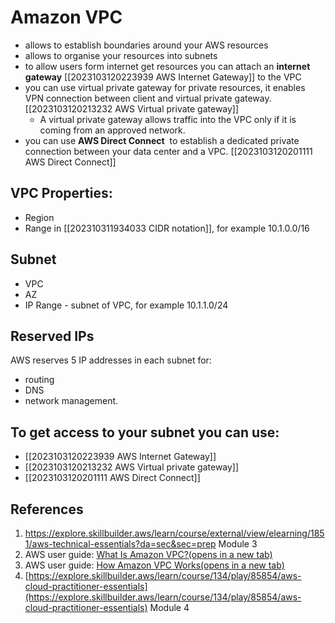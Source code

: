 # Amazon VPC
- allows to establish boundaries around your AWS resources
- allows to organise your resources into subnets
- to allow users form internet get resources you can attach an **internet gateway**  [[2023103120223939  AWS  Internet Gateway]] to the VPC
- you can use virtual private gateway for private resources, it enables VPN connection between client and  virtual private gateway. [[2023103120213232 AWS Virtual private gateway]]
	- A virtual private gateway allows traffic into the VPC only if it is coming from an approved network.
- you can use **AWS Direct Connect**  to establish a dedicated private connection between your data center and a VPC. [[2023103120201111  AWS Direct Connect]]
## VPC  Properties:
- Region
- Range in [[202310311934033 CIDR notation]], for example 10.1.0.0/16
## Subnet
- VPC
- AZ
- IP Range - subnet of VPC, for example 10.1.1.0/24
## Reserved IPs

AWS reserves 5 IP addresses in each subnet for:
- routing
- DNS
- network management.

## To get access to your subnet you can use:
- [[2023103120223939  AWS  Internet Gateway]]
- [[2023103120213232 AWS Virtual private gateway]]
- [[2023103120201111  AWS Direct Connect]]

## References
1.  https://explore.skillbuilder.aws/learn/course/external/view/elearning/1851/aws-technical-essentials?da=sec&sec=prep Module 3
2. AWS user guide: [What Is Amazon VPC?(opens in a new tab)](https://docs.aws.amazon.com/vpc/latest/userguide/what-is-amazon-vpc.html)
3. AWS user guide: [How Amazon VPC Works(opens in a new tab)](https://docs.aws.amazon.com/vpc/latest/userguide/VPC_Subnets.html)
4.  [https://explore.skillbuilder.aws/learn/course/134/play/85854/aws-cloud-practitioner-essentials](https://explore.skillbuilder.aws/learn/course/134/play/85854/aws-cloud-practitioner-essentials) Module 4
